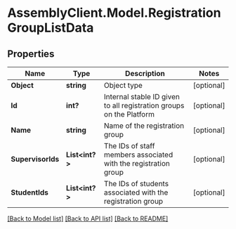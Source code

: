 # AssemblyClient.Model.RegistrationGroupListData
## Properties

Name | Type | Description | Notes
------------ | ------------- | ------------- | -------------
**Object** | **string** | Object type | [optional] 
**Id** | **int?** | Internal stable ID given to all registration groups on the Platform | [optional] 
**Name** | **string** | Name of the registration group | [optional] 
**SupervisorIds** | **List&lt;int?&gt;** | The IDs of staff members associated with the registration group | [optional] 
**StudentIds** | **List&lt;int?&gt;** | The IDs of students associated with the registration group | [optional] 

[[Back to Model list]](../README.md#documentation-for-models) [[Back to API list]](../README.md#documentation-for-api-endpoints) [[Back to README]](../README.md)

